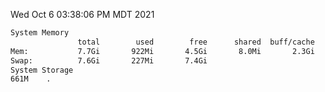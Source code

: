 Wed Oct  6 03:38:06 PM MDT 2021
```bash
System Memory
               total        used        free      shared  buff/cache   available
Mem:           7.7Gi       922Mi       4.5Gi       8.0Mi       2.3Gi       6.4Gi
Swap:          7.6Gi       227Mi       7.4Gi
System Storage
661M	.
```
```bash
